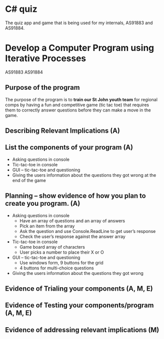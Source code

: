 # C# quiz
The quiz app and game that is being used for my internals, AS91883 and AS91884.


# Develop a Computer Program using Iterative Processes
AS91883 AS91884

## Purpose of the program
The purpose of the program is to **train our St John youth team** for regional comps by having a fun and competitive game (tic tac toe) that requires them to correctly answer questions before they can make a move in the game.

## Describing Relevant Implications (A)


## List the components of your program (A)
* Asking questions in console
* Tic-tac-toe in console
* GUI – tic-tac-toe and questioning
* Giving the users information about the questions they got wrong at the end of the game
## Planning – show evidence of how you plan to create you program. (A)
* Asking questions in console
    * Have an array of questions and an array of answers
    * Pick an item from the array
    * Ask the question and use Console.ReadLine to get user’s response
    * Check the user’s response against the answer array
* Tic-tac-toe in console
    * Game board array of characters
    * User picks a number to place their X or O
* GUI – tic-tac-toe and questioning
    * Use windows form, 9 buttons for the grid
    * 4 buttons for multi-choice questions
* Giving the users information about the questions they got wrong

## Evidence of Trialing your components (A, M, E)

## Evidence of Testing your components/program (A, M, E)

## Evidence of addressing relevant implications (M)
